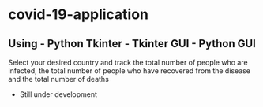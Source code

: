 # covid-19-application  
## Using - Python Tkinter - Tkinter GUI - Python GUI  

Select your desired country and track the total number of people who are infected, the total number of people who have recovered from the disease and the total number of deaths  

* Still under development  